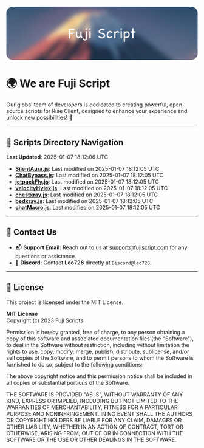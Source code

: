 ![Banner](.github/b.webp)

# 🌍 **We are Fuji Script**

Our global team of developers is dedicated to creating powerful, open-source scripts for Rise Client, designed to enhance your experience and unlock new possibilities! 🌟

---
<!-- SCRIPTS_NAVIGATION_START -->
## 📂 **Scripts Directory Navigation**

**Last Updated**: 2025-01-07 18:12:06 UTC

- **[SilentAura.js](scripts/SilentAura.js)**: Last modified on 2025-01-07 18:12:05 UTC
- **[ChatBypass.js](scripts/ChatBypass.js)**: Last modified on 2025-01-07 18:12:05 UTC
- **[jetpackFly.js](scripts/jetpackFly.js)**: Last modified on 2025-01-07 18:12:05 UTC
- **[velocityHylex.js](scripts/velocityHylex.js)**: Last modified on 2025-01-07 18:12:05 UTC
- **[chestxray.js](scripts/chestxray.js)**: Last modified on 2025-01-07 18:12:05 UTC
- **[bedxray.js](scripts/bedxray.js)**: Last modified on 2025-01-07 18:12:05 UTC
- **[chatMacro.js](scripts/chatMacro.js)**: Last modified on 2025-01-07 18:12:05 UTC

<!-- SCRIPTS_NAVIGATION_END -->

---

## 💬 **Contact Us**  
- 📬 **Support Email**: Reach out to us at [support@fujiscript.com](mailto:support@fujiscript.com) for any questions or assistance.  
- 💬 **Discord**: Contact **Leo728** directly at `Discord@leo728`.

---

## 📜 **License**

This project is licensed under the MIT License.  

**MIT License**  
Copyright (c) 2023 Fuji Scripts  

Permission is hereby granted, free of charge, to any person obtaining a copy of this software and associated documentation files (the "Software"), to deal in the Software without restriction, including without limitation the rights to use, copy, modify, merge, publish, distribute, sublicense, and/or sell copies of the Software, and to permit persons to whom the Software is furnished to do so, subject to the following conditions:  

The above copyright notice and this permission notice shall be included in all copies or substantial portions of the Software.  

THE SOFTWARE IS PROVIDED "AS IS", WITHOUT WARRANTY OF ANY KIND, EXPRESS OR IMPLIED, INCLUDING BUT NOT LIMITED TO THE WARRANTIES OF MERCHANTABILITY, FITNESS FOR A PARTICULAR PURPOSE AND NONINFRINGEMENT. IN NO EVENT SHALL THE AUTHORS OR COPYRIGHT HOLDERS BE LIABLE FOR ANY CLAIM, DAMAGES OR OTHER LIABILITY, WHETHER IN AN ACTION OF CONTRACT, TORT OR OTHERWISE, ARISING FROM, OUT OF OR IN CONNECTION WITH THE SOFTWARE OR THE USE OR OTHER DEALINGS IN THE SOFTWARE.  
